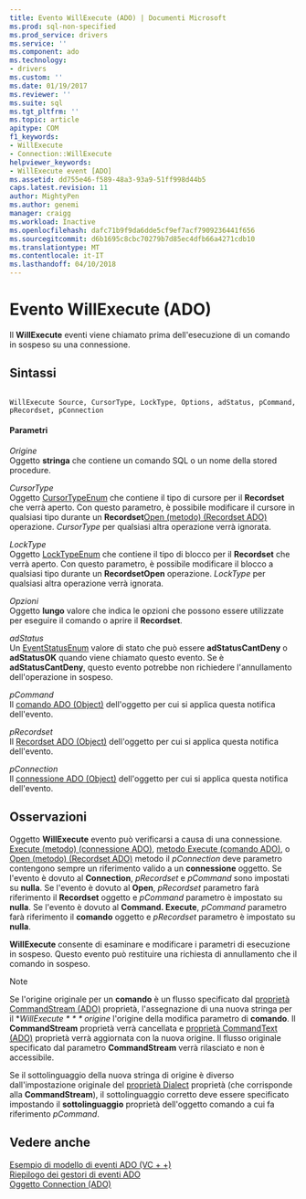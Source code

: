 ```yaml
---
title: Evento WillExecute (ADO) | Documenti Microsoft
ms.prod: sql-non-specified
ms.prod_service: drivers
ms.service: ''
ms.component: ado
ms.technology:
- drivers
ms.custom: ''
ms.date: 01/19/2017
ms.reviewer: ''
ms.suite: sql
ms.tgt_pltfrm: ''
ms.topic: article
apitype: COM
f1_keywords:
- WillExecute
- Connection::WillExecute
helpviewer_keywords:
- WillExecute event [ADO]
ms.assetid: dd755e46-f589-48a3-93a9-51ff998d44b5
caps.latest.revision: 11
author: MightyPen
ms.author: genemi
manager: craigg
ms.workload: Inactive
ms.openlocfilehash: dafc71b9f9da6dde5cf9ef7acf7909236441f656
ms.sourcegitcommit: d6b1695c8cbc70279b7d85ec4dfb66a4271cdb10
ms.translationtype: MT
ms.contentlocale: it-IT
ms.lasthandoff: 04/10/2018
---
```

# <a name="willexecute-event-ado"></a>Evento WillExecute (ADO)
Il **WillExecute** eventi viene chiamato prima dell'esecuzione di un comando in sospeso su una connessione.  
  
## <a name="syntax"></a>Sintassi  
  
```  
  
WillExecute Source, CursorType, LockType, Options, adStatus, pCommand, pRecordset, pConnection  
```  
  
#### <a name="parameters"></a>Parametri  
 *Origine*  
 Oggetto **stringa** che contiene un comando SQL o un nome della stored procedure.  
  
 *CursorType*  
 Oggetto [CursorTypeEnum](../../../ado/reference/ado-api/cursortypeenum.md) che contiene il tipo di cursore per il **Recordset** che verrà aperto. Con questo parametro, è possibile modificare il cursore in qualsiasi tipo durante un **Recordset**[Open (metodo) (Recordset ADO)](../../../ado/reference/ado-api/open-method-ado-recordset.md) operazione. *CursorType* per qualsiasi altra operazione verrà ignorata.  
  
 *LockType*  
 Oggetto [LockTypeEnum](../../../ado/reference/ado-api/locktypeenum.md) che contiene il tipo di blocco per il **Recordset** che verrà aperto. Con questo parametro, è possibile modificare il blocco a qualsiasi tipo durante un **RecordsetOpen** operazione. *LockType* per qualsiasi altra operazione verrà ignorata.  
  
 *Opzioni*  
 Oggetto **lungo** valore che indica le opzioni che possono essere utilizzate per eseguire il comando o aprire il **Recordset**.  
  
 *adStatus*  
 Un [EventStatusEnum](../../../ado/reference/ado-api/eventstatusenum.md) valore di stato che può essere **adStatusCantDeny** o **adStatusOK** quando viene chiamato questo evento. Se è **adStatusCantDeny**, questo evento potrebbe non richiedere l'annullamento dell'operazione in sospeso.  
  
 *pCommand*  
 Il [comando ADO (Object)](../../../ado/reference/ado-api/command-object-ado.md) dell'oggetto per cui si applica questa notifica dell'evento.  
  
 *pRecordset*  
 Il [Recordset ADO (Object)](../../../ado/reference/ado-api/recordset-object-ado.md) dell'oggetto per cui si applica questa notifica dell'evento.  
  
 *pConnection*  
 Il [connessione ADO (Object)](../../../ado/reference/ado-api/connection-object-ado.md) dell'oggetto per cui si applica questa notifica dell'evento.  
  
## <a name="remarks"></a>Osservazioni  
 Oggetto **WillExecute** evento può verificarsi a causa di una connessione.  [Execute (metodo) (connessione ADO)](../../../ado/reference/ado-api/execute-method-ado-connection.md), [metodo Execute (comando ADO)](../../../ado/reference/ado-api/execute-method-ado-command.md), o [Open (metodo) (Recordset ADO)](../../../ado/reference/ado-api/open-method-ado-recordset.md) metodo il *pConnection* deve parametro contengono sempre un riferimento valido a un **connessione** oggetto. Se l'evento è dovuto al **Connection**, *pRecordset* e *pCommand* sono impostati su **nulla**. Se l'evento è dovuto al **Open**, *pRecordset* parametro farà riferimento il **Recordset** oggetto e *pCommand* parametro è impostato su **nulla**. Se l'evento è dovuto al **Command. Execute**, *pCommand* parametro farà riferimento il **comando** oggetto e *pRecordset* parametro è impostato su **nulla**.  
  
 **WillExecute** consente di esaminare e modificare i parametri di esecuzione in sospeso. Questo evento può restituire una richiesta di annullamento che il comando in sospeso.  
  
> [!NOTE]
>  Se l'origine originale per un **comando** è un flusso specificato dal [proprietà CommandStream (ADO)](../../../ado/reference/ado-api/commandstream-property-ado.md) proprietà, l'assegnazione di una nuova stringa per il **WillExecute * * * origine* l'origine della modifica parametro di **comando**. Il **CommandStream** proprietà verrà cancellata e [proprietà CommandText (ADO)](../../../ado/reference/ado-api/commandtext-property-ado.md) proprietà verrà aggiornata con la nuova origine. Il flusso originale specificato dal parametro **CommandStream** verrà rilasciato e non è accessibile.  
  
 Se il sottolinguaggio della nuova stringa di origine è diverso dall'impostazione originale del [proprietà Dialect](../../../ado/reference/ado-api/dialect-property.md) proprietà (che corrisponde alla **CommandStream**), il sottolinguaggio corretto deve essere specificato impostando il **sottolinguaggio** proprietà dell'oggetto comando a cui fa riferimento *pCommand*.  
  
## <a name="see-also"></a>Vedere anche  
 [Esempio di modello di eventi ADO (VC + +)](../../../ado/reference/ado-api/ado-events-model-example-vc.md)   
 [Riepilogo dei gestori di eventi ADO](../../../ado/guide/data/ado-event-handler-summary.md)   
 [Oggetto Connection (ADO)](../../../ado/reference/ado-api/connection-object-ado.md)
